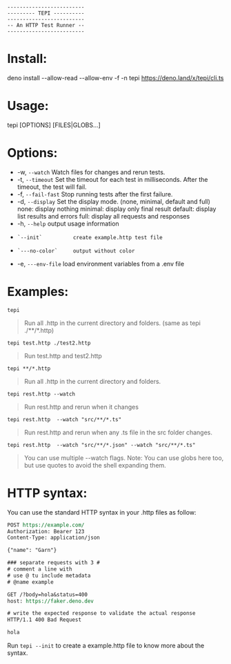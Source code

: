 
```
-------------------------
--------- TEPI ----------
-------------------------
-- An HTTP Test Runner --
-------------------------

```

# Install:

deno install --allow-read --allow-env -f -n tepi https://deno.land/x/tepi/cli.ts



# Usage:

tepi [OPTIONS] [FILES|GLOBS...]

# Options:

* -w, `--watch`         Watch files for changes and rerun tests.
* -t, `--timeout`       Set the timeout for each test in milliseconds. After the timeout, the test will fail.
* -f, `--fail-fast`     Stop running tests after the first failure.
* -d, `--display`       Set the display mode. (none, minimal, default and full)
                           none: display nothing
                           minimal: display only final result
                           default: display list results and errors
                           full: display all requests and responses
* -h, `--help`          output usage information
*     `--init`          create example.http test file
*     `---no-color`     output without color
* -e, `---env-file`     load environment variables from a .env file

# Examples:

`tepi`
> Run all .http in the current directory and folders. (same as tepi ./**/*.http)

`tepi test.http ./test2.http`
> Run test.http and test2.http


`tepi **/*.http`
> Run all .http in the current directory and folders.


`tepi rest.http --watch`
> Run rest.http and rerun when it changes



`tepi rest.http  --watch "src/**/*.ts"`
> Run rest.http and rerun when any .ts file in the src folder changes.


`tepi rest.http  --watch "src/**/*.json" --watch "src/**/*.ts"`
> You can use multiple --watch flags.
> Note: You can use globs here too, but use quotes to avoid the shell expanding them.


# HTTP syntax:

You can use the standard HTTP syntax in your .http files as follow:

```rest
POST https://example.com/
Authorization: Bearer 123
Content-Type: application/json

{"name": "Garn"}

### separate requests with 3 #
# comment a line with
# use @ tu include metadata
# @name example

GET /?body=hola&status=400
host: https://faker.deno.dev

# write the expected response to validate the actual response
HTTP/1.1 400 Bad Request

hola
```

Run `tepi --init` to create a example.http file to know more about the syntax.


